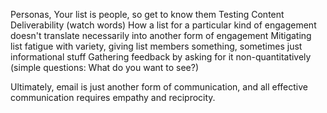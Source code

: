 Personas,
Your list is people, so get to know them
Testing
Content
Deliverability (watch words)
How a list for a particular kind of engagement doesn't translate necessarily into another form of engagement
Mitigating list fatigue with variety, giving list members something, sometimes just informational stuff
Gathering feedback by asking for it non-quantitatively (simple questions: What do you want to see?)

Ultimately, email is just another form of communication, and all effective communication requires empathy and reciprocity.